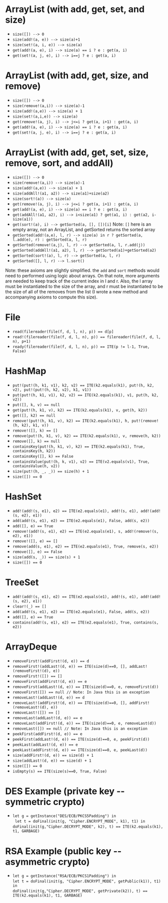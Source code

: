 ArrayList (with add, get, set, and size)
=========
* `size([]) --> 0`
* `size(add!(a, e)) --> size(a)+1`
* `size(set!(a, i, e)) --> size(a)`
* `get(add!(a, e), i) --> size(a) == i ? e : get(a, i)`
* `get(set!(a, j, e), i) --> i==j ? e : get(a, i)`

ArrayList (with add, get, size, and remove)
=========
* `size([]) --> 0`
* `size(remove!(a,i)) --> size(a)-1`
* `size(add!(a,e)) --> size(a) + 1`
* `size(set!(a,i,e)) --> size(a)`
* `get(remove!(a, j), i) --> j<=i ? get(a, i+1) : get(a, i)`
* `get(add!(a, e), i) --> size(a) == i ? e : get(a, i)`
* `get(set!(a, j, e), i) --> i==j ? e : get(a, i)`

ArrayList (with add, get, set, size, remove, sort, and addAll)
=========
* `size([]) --> 0`
* `size(remove!(a,i)) --> size(a)-1`
* `size(add!(a,e)) --> size(a) + 1`
* `size(addAll!(a1, a2)) --> size(a1)+size(a2)`
* `size(sort!(a)) --> size(a)`
* `get(remove!(a, j), i) --> j<=i ? get(a, i+1) : get(a, i)`
* `get(add!(a, e), i) --> size(a) == i ? e : get(a, i)`
* `get(addAll!(a1, a2), i) --> i<size(a1) ? get(a1, i) : get(a2, i-size(a1))`
* `get(sort!(a), i) --> getSorted(a, [], [])[i]` Note: `[]` here is an empty array, not an ArrayList, and getSorted returns the sorted array
* `getSorted(add!(a,e), l, r) --> size(a) in r ? getSorted(a, l.add(e), r) : getSorted(a, l, r)`
* `getSorted(remove!(a,j), l, r) --> getSorted(a, l, r.add(j))`
* `getSorted(addAll!(a1, a2), l, r) --> getSorted(a1)+getSorted(a2)`
* `getSorted(sort!(a), l, r) --> getSorted(a, l, r)`
* `getSorted([], l, r) --> l.sort()`

Note: these axioms are slightly simplified. the `add` and `sort` methods would need to performed using logic about arrays. On that note, more arguments are needed to keep track of the current index in l and r. Also, the l array must be instantiated to the size of the array, and r must be instantiated to be the size of all of the removes from the list (I wrote a new method and accompanying axioms to compute this size).

File
======
* `read(filereader(file(f, d, l, n), p)) == d[p]`
* `read!(filereader(file(f, d, l, n), p)) == filereader(file(f, d, l, n), p+1)`
* `ready(filereader(file(f, d, l, n), p)) == ITE(p != l-1, True, False)`

HashMap
=======

* `put!(put!(h, k1, v1), k2, v2) == ITE(k2.equals(k1), put!(h, k2, v2), put!(put!(h, k2, v2), k1, v1))`
* `put(put!(h, k1, v1), k2, v2) == ITE(k2.equals(k1), v1, put(h, k2, v2))`
* `put([], k, v) == null`
* `get(put!(h, k1, v), k2) == ITE(k2.equals(k1), v, get(h, k2))`
* `get([], k2) == null`
* `remove!(put!(h, k1, v), k2) == ITE(k2.equals(k1), h, put!(remove!(h, k2), k1, v))`
* `remove!([], k) == []`
* `remove(put!(h, k1, v), k2) == ITE(k2.equals(k1), v, remove(h, k2))`
* `remove([], k) == null`
* `containsKey(put!(h, k1, v), k2) == ITE(k2.equals(k1), True, containsKey(h, k2))`
* `containsKey([], k) == False`
* `containsValue(put!(h, k, v1), v2) == ITE(v2.equals(v1), True, containsValue(h, v2))`
* `size(put!(h, _, _)) == size(h) + 1`
* `size([]) == 0`

HashSet
=======

* `add!(add!(s, e1), e2) == ITE(e2.equals(e1), add!(s, e1), add!(add!(s, e2), e1))`
* `add(add!(s, e1), e2) == ITE(e2.equals(e1), False, add(s, e2))`
* `add([], e) == True`
* `remove!(add!(s, e1), e2) == ITE(e2.equals(e1), s, add!(remove!(s, e2), e1))`
* `remove!([], e) == []`
* `remove(add(s, e1), e2) == ITE(e2.equals(e1), True, remove(s, e2))`
* `remove([], e) == False`
* `size(add(s, _)) == size(s) + 1`
* `size([]) == 0`

TreeSet
=======

* `add!(add!(s, e1), e2) == ITE(e2.equals(e1), add!(s, e1), add!(add!(s, e2), e1))`
* `clear!(_) == []`
* `add(add!(s, e1), e2) == ITE(e2.equals(e1), False, add(s, e2))`
* `add([], e) == True`
* `contains(add!(s, e1), e2) == ITE(e2.equals(e1), True, contains(s, e2))`

ArrayDeque
==========

* `removeFirst!(addFirst!(d, e)) == d`
* `removeFirst!(addLast!(d, e)) == ITE(size(d)==0, [], addLast!(removeFirst!(d), e))`
* `removeFirst!([]) == []`
* `removeFirst(addFirst!(d, e)) == e`
* `removeFirst(addLast!(d, e)) == ITE(size(d)==0, e, removeFirst(d))`
* `removeFirst([]) == null // Note: In Java this is an exception`
* `removeLast!(addLast!(d, e)) == d`
* `removeLast!(addFirst!(d, e)) == ITE(size(d)==0, [], addFirst!(removeLast!(d), e))`
* `removeLast!([]) == []`
* `removeLast(addLast!(d, e)) == e`
* `removeLast(addFirst!(d, e)) == ITE(size(d)==0, e, removeLast(d))`
* `removeLast([]) == null // Note: In Java this is an exception`
* `peekFirst(addFirst!(d, e)) == e`
* `peekFirst(addLast!(d, e)) == ITE(size(d)==0, e, peekFirst(d))`
* `peekLast(addLast!(d, e)) == e`
* `peekLast(addFirst!(d, e)) == ITE(size(d)==0, e, peekLast(d))`
* `size(addFirst!(d, e)) == size(d) + 1`
* `size(addLast!(d, e)) == size(d) + 1`
* `size([]) == 0`
* `isEmpty(s) == ITE(size(s)==0, True, False)`

DES Example (private key -- symmetric crypto)
===========

* `let g = getInstance("DES/ECB/PKCS5Padding") in` <br />
  ` let t = doFinal(init(g, "Cipher.ENCRYPT_MODE", k1), t1) in` <br /> 
   `doFinal(init(g,"Cipher.DECRYPT_MODE", k2), t) == ITE(k2.equals(k1), t1, GARBAGE)`

RSA Example (public key -- asymmetric crypto)
=========== 

* `let g = getInstance("RSA/ECB/PKCS1Padding") in` <br />
  `let t = doFinal(init(g, "Cipher.ENCRYPT_MODE", getPublic(k1)), t1) in` <br />
   `doFinal(init(g,"Cipher.DECRYPT_MODE", getPrivate(k2)), t) == ITE(k2.equals(k1), t1, GARBAGE)`